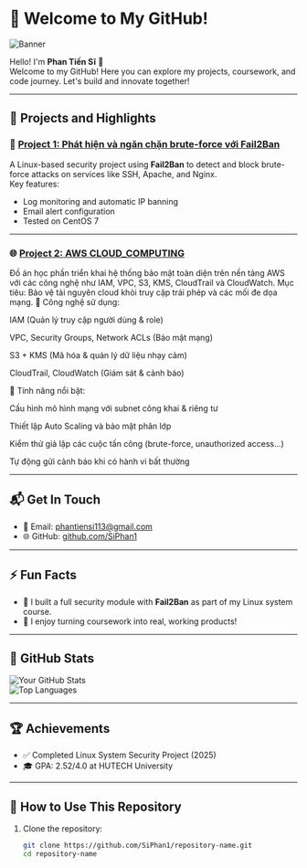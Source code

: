 # 🚀 Welcome to My GitHub!  
![Banner](https://via.placeholder.com/1200x300.png?text=Welcome+to+My+GitHub+Page!)

Hello! I'm **Phan Tiến Sĩ** 👋  
Welcome to my GitHub! Here you can explore my projects, coursework, and code journey. Let's build and innovate together!

---

## 📂 **Projects and Highlights**

### 🔐 [Project 1: Phát hiện và ngăn chặn brute-force với Fail2Ban](https://github.com/SiPhan1/fail2ban-detection)
A Linux-based security project using **Fail2Ban** to detect and block brute-force attacks on services like SSH, Apache, and Nginx.  
Key features:
- Log monitoring and automatic IP banning
- Email alert configuration
- Tested on CentOS 7

---

### 🌐 [Project 2: AWS CLOUD_COMPUTING](https://github.com/SiPhan1/Could_Computing)
Đồ án học phần triển khai hệ thống bảo mật toàn diện trên nền tảng AWS với các công nghệ như IAM, VPC, S3, KMS, CloudTrail và CloudWatch.
Mục tiêu: Bảo vệ tài nguyên cloud khỏi truy cập trái phép và các mối đe dọa mạng.
🔧 Công nghệ sử dụng:

IAM (Quản lý truy cập người dùng & role)

VPC, Security Groups, Network ACLs (Bảo mật mạng)

S3 + KMS (Mã hóa & quản lý dữ liệu nhạy cảm)

CloudTrail, CloudWatch (Giám sát & cảnh báo)

🎯 Tính năng nổi bật:

Cấu hình mô hình mạng với subnet công khai & riêng tư

Thiết lập Auto Scaling và bảo mật phân lớp

Kiểm thử giả lập các cuộc tấn công (brute-force, unauthorized access...)

Tự động gửi cảnh báo khi có hành vi bất thường



---

## 📬 **Get In Touch**
- 📧 Email: phantiensi113@gmail.com  
- 🌐 GitHub: [github.com/SiPhan1](https://github.com/SiPhan1)

---

## ⚡ **Fun Facts**
- 🔐 I built a full security module with **Fail2Ban** as part of my Linux system course.
- 🚀 I enjoy turning coursework into real, working products!

---

## 🎯 **GitHub Stats**
![Your GitHub Stats](https://github-readme-stats.vercel.app/api?username=SiPhan1&show_icons=true&theme=radical)  
![Top Languages](https://github-readme-stats.vercel.app/api/top-langs/?username=SiPhan1&layout=compact&theme=radical)

---

## 🏆 **Achievements**
- ✅ Completed Linux System Security Project (2025)
- 🎓 GPA: 2.52/4.0 at HUTECH University

---

## 📝 **How to Use This Repository**
1. Clone the repository:  
   ```bash
   git clone https://github.com/SiPhan1/repository-name.git
   cd repository-name
